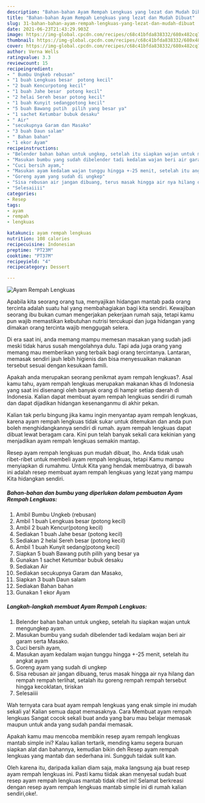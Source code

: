 ```yaml
---
description: "Bahan-bahan Ayam Rempah Lengkuas yang lezat dan Mudah Dibuat"
title: "Bahan-bahan Ayam Rempah Lengkuas yang lezat dan Mudah Dibuat"
slug: 31-bahan-bahan-ayam-rempah-lengkuas-yang-lezat-dan-mudah-dibuat
date: 2021-06-23T21:43:29.903Z
image: https://img-global.cpcdn.com/recipes/c68c41bfda838332/680x482cq70/ayam-rempah-lengkuas-foto-resep-utama.jpg
thumbnail: https://img-global.cpcdn.com/recipes/c68c41bfda838332/680x482cq70/ayam-rempah-lengkuas-foto-resep-utama.jpg
cover: https://img-global.cpcdn.com/recipes/c68c41bfda838332/680x482cq70/ayam-rempah-lengkuas-foto-resep-utama.jpg
author: Verna Wells
ratingvalue: 3.3
reviewcount: 15
recipeingredient:
- " Bumbu Ungkeb rebusan"
- "1 buah Lengkuas besar  potong kecil"
- "2 buah Kencurpotong kecil"
- "1 buah Jahe besar  potong kecil"
- "2 helai Sereh besar potong kecil"
- "1 buah Kunyit sedangpotong kecil"
- "5 buah Bawang putih  pilih yang besar ya"
- "1 sachet Ketumbar bubuk desaku"
- " Air"
- "secukupnya Garam dan Masako"
- "3 buah Daun salam"
- " Bahan bahan"
- "1 ekor Ayam"
recipeinstructions:
- "Belender bahan bahan untuk ungkep, setelah itu siapkan wajan untuk mengungkep ayam."
- "Masukan bumbu yang sudah dibelender tadi kedalam wajan beri air garam serta Masako."
- "Cuci bersih ayam,"
- "Masukan ayam kedalam wajan tunggu hingga +-25 menit, setelah itu angkat ayam"
- "Goreng ayam yang sudah di ungkep"
- "Sisa rebusan air jangan dibuang, terus masak hingga air nya hilang dan rempah rempah terlihat, setalah itu goreng rempah rempah tersebut hingga kecoklatan, tiriskan"
- "Selesaiiii"
categories:
- Resep
tags:
- ayam
- rempah
- lengkuas

katakunci: ayam rempah lengkuas 
nutrition: 108 calories
recipecuisine: Indonesian
preptime: "PT23M"
cooktime: "PT37M"
recipeyield: "4"
recipecategory: Dessert

---
```



![Ayam Rempah Lengkuas](https://img-global.cpcdn.com/recipes/c68c41bfda838332/680x482cq70/ayam-rempah-lengkuas-foto-resep-utama.jpg)

Apabila kita seorang orang tua, menyajikan hidangan mantab pada orang tercinta adalah suatu hal yang membahagiakan bagi kita sendiri. Kewajiban seorang ibu bukan cuman mengerjakan pekerjaan rumah saja, tetapi kamu pun wajib memastikan kebutuhan nutrisi tercukupi dan juga hidangan yang dimakan orang tercinta wajib menggugah selera.

Di era  saat ini, anda memang mampu memesan masakan yang sudah jadi meski tidak harus susah mengolahnya dulu. Tapi ada juga orang yang memang mau memberikan yang terbaik bagi orang tercintanya. Lantaran, memasak sendiri jauh lebih higienis dan bisa menyesuaikan makanan tersebut sesuai dengan kesukaan famili. 



Apakah anda merupakan seorang penikmat ayam rempah lengkuas?. Asal kamu tahu, ayam rempah lengkuas merupakan makanan khas di Indonesia yang saat ini disenangi oleh banyak orang di hampir setiap daerah di Indonesia. Kalian dapat membuat ayam rempah lengkuas sendiri di rumah dan dapat dijadikan hidangan kesenanganmu di akhir pekan.

Kalian tak perlu bingung jika kamu ingin menyantap ayam rempah lengkuas, karena ayam rempah lengkuas tidak sukar untuk ditemukan dan anda pun boleh menghidangkannya sendiri di rumah. ayam rempah lengkuas dapat dibuat lewat beragam cara. Kini pun telah banyak sekali cara kekinian yang menjadikan ayam rempah lengkuas semakin mantap.

Resep ayam rempah lengkuas pun mudah dibuat, lho. Anda tidak usah ribet-ribet untuk membeli ayam rempah lengkuas, tetapi Kamu mampu menyiapkan di rumahmu. Untuk Kita yang hendak membuatnya, di bawah ini adalah resep membuat ayam rempah lengkuas yang lezat yang mampu Kita hidangkan sendiri.

<!--inarticleads1-->

##### Bahan-bahan dan bumbu yang diperlukan dalam pembuatan Ayam Rempah Lengkuas:

1. Ambil  Bumbu Ungkeb (rebusan)
1. Ambil 1 buah Lengkuas besar  (potong kecil)
1. Ambil 2 buah Kencur(potong kecil)
1. Sediakan 1 buah Jahe besar  (potong kecil)
1. Sediakan 2 helai Sereh besar (potong kecil)
1. Ambil 1 buah Kunyit sedang(potong kecil)
1. Siapkan 5 buah Bawang putih  pilih yang besar ya
1. Gunakan 1 sachet Ketumbar bubuk desaku
1. Sediakan  Air
1. Sediakan secukupnya Garam dan Masako,
1. Siapkan 3 buah Daun salam
1. Sediakan  Bahan bahan
1. Gunakan 1 ekor Ayam




<!--inarticleads2-->

##### Langkah-langkah membuat Ayam Rempah Lengkuas:

1. Belender bahan bahan untuk ungkep, setelah itu siapkan wajan untuk mengungkep ayam.
1. Masukan bumbu yang sudah dibelender tadi kedalam wajan beri air garam serta Masako.
1. Cuci bersih ayam,
1. Masukan ayam kedalam wajan tunggu hingga +-25 menit, setelah itu angkat ayam
1. Goreng ayam yang sudah di ungkep
1. Sisa rebusan air jangan dibuang, terus masak hingga air nya hilang dan rempah rempah terlihat, setalah itu goreng rempah rempah tersebut hingga kecoklatan, tiriskan
1. Selesaiiii




Wah ternyata cara buat ayam rempah lengkuas yang enak simple ini mudah sekali ya! Kalian semua dapat memasaknya. Cara Membuat ayam rempah lengkuas Sangat cocok sekali buat anda yang baru mau belajar memasak maupun untuk anda yang sudah pandai memasak.

Apakah kamu mau mencoba membikin resep ayam rempah lengkuas mantab simple ini? Kalau kalian tertarik, mending kamu segera buruan siapkan alat dan bahannya, kemudian bikin deh Resep ayam rempah lengkuas yang mantab dan sederhana ini. Sungguh taidak sulit kan. 

Oleh karena itu, daripada kalian diam saja, maka langsung aja buat resep ayam rempah lengkuas ini. Pasti kamu tiidak akan menyesal sudah buat resep ayam rempah lengkuas mantab tidak ribet ini! Selamat berkreasi dengan resep ayam rempah lengkuas mantab simple ini di rumah kalian sendiri,oke!.

